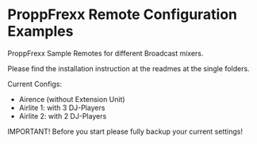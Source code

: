 # ProppFrexx Remote Configuration Examples
ProppFrexx Sample Remotes for different Broadcast mixers.

Please find the installation instruction at the readmes at the single folders.

Current Configs:
- Airence (without Extension Unit)
- Airlite 1: with 3 DJ-Players
- Airlite 2: with 2 DJ-Players

IMPORTANT!
Before you start please fully backup your current settings!


